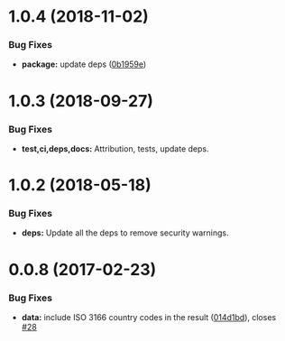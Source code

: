 <a name="1.0.4"></a>

# 1.0.4 (2018-11-02)

### Bug Fixes

- **package:** update deps ([0b1959e](https://github.com/mozilla/fxa-geodb/commit/0b1959e))

<a name="1.0.3"></a>

# 1.0.3 (2018-09-27)

### Bug Fixes

- **test,ci,deps,docs:** Attribution, tests, update deps.

<a name="1.0.2"></a>

# 1.0.2 (2018-05-18)

### Bug Fixes

- **deps:** Update all the deps to remove security warnings.

<a name="0.0.8"></a>

# 0.0.8 (2017-02-23)

### Bug Fixes

- **data:** include ISO 3166 country codes in the result ([014d1bd](https://github.com/mozilla/fxa-geodb/commit/014d1bd)), closes [#28](https://github.com/mozilla/fxa-geodb/pull/28)
